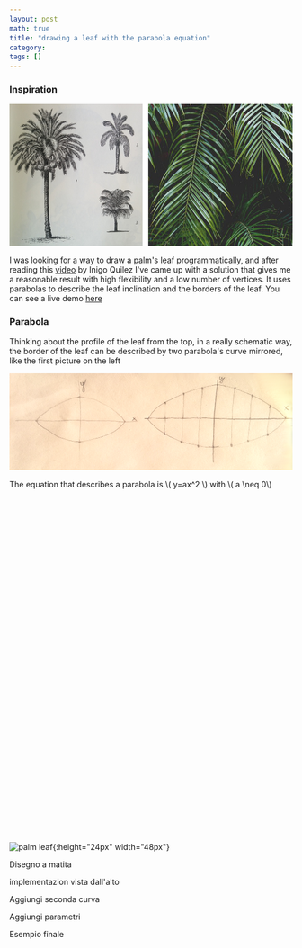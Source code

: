 ```yaml
---
layout: post
math: true
title: "drawing a leaf with the parabola equation"
category:
tags: []
---
```


### Inspiration

![palm leaf](/assets/media/posts/parabola-leaf/palm.jpg)

I was looking for a way to draw a palm's leaf programmatically, and after reading this [video](https://www.youtube.com/watch?v=rUFKgbqjlJY) by Inigo Quilez I've came up with a solution that gives me a reasonable result with high flexibility and a low number of vertices. It uses parabolas to describe the leaf inclination and the borders of the leaf.
You can see a live demo [here](/demo/LeafGeometry)


### Parabola

Thinking about the profile of the leaf from the top, in a really schematic way, the border of the leaf can be described by two parabola's curve mirrored, like the first picture on the left

![palm leaf](/assets/media/posts/parabola-leaf/schema.png)

The equation that describes a parabola is \\( y=ax^2 \\) with \\( a \neq 0\\)

<div id="jxgbox" class="jxgbox" style="width:960px; height:600px;"></div>

![palm leaf](/assets/media/posts/parabola-leaf/parabeln.svg){:height="24px" width="48px"}

Disegno a matita

implementazion vista dall'alto

Aggiungi seconda curva

Aggiungi parametri

Esempio finale


<script type="text/javascript">
var brd, k;
JXG.Options.text.useMathJax = true;
brd = JXG.JSXGraph.initBoard('jxgbox', {boundingbox:[-5,20,5,-20], axis:true, showNavigation:true, showCopyright:true});
k = brd.create('slider',[[4,15],[4,-15],[-15,1,5]],{name:'a', snapWidth:1});
brd.create('functiongraph', [function(t) {
    return ( JXG.Math.pow(t,2)*k.Value());
}],{strokeColor:'#ff0000'}
);
brd.create('text',[-4,15,
  function() { 
    return '\\[f(x) = ' + k.Value() + 'x^2\\]';
  }]);</script>
